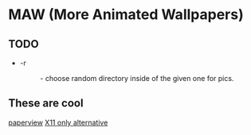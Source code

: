 # MAW (More Animated Wallpapers)

## TODO

- -r <dir> - choose random directory inside of the given one for pics.

## These are cool

[paperview](https://github.com/glouw/paperview)
[X11 only alternative](https://gist.github.com/AlecsFerra/ef1cc008990319f3b676eb2d8aa89903)
